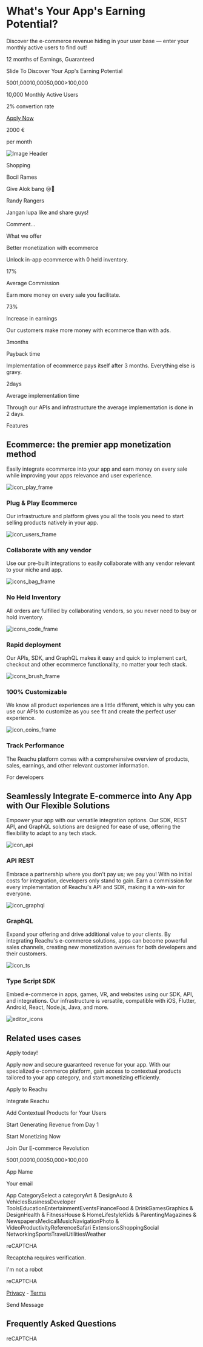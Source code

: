 # What's Your App's Earning Potential?

Discover the e-commerce revenue hiding in your user base — enter your monthly active users to find out!

12 months of Earnings, Guaranteed

Slide To Discover Your App's Earning Potential

5001,00010,00050,000>100,000

10,000 Monthly Active Users

2% convertion rate

[Apply Now](https://reachu.io/#app-apply?monthlyUsers=10000)

2000 €

per month

![Image Header](https://reachu.io/_next/image?url=%2Fimages%2Fapplications_header.png&w=640&q=75)

Shopping

Bocil Rames

Give Alok bang 😢🙏

Randy Rangers

Jangan lupa like and share guys!

Comment...

What we offer

Better monetization with ecommerce

Unlock in-app ecommerce with 0 held inventory.

17%

Average Commission

Earn more money on every sale you facilitate.

73%

Increase in earnings

Our customers make more money with ecommerce than with ads.

3months

Payback time

Implementation of ecommerce pays itself after 3 months. Everything else is gravy.

2days

Average implementation time

Through our APIs and infrastructure the average implementation is done in 2 days.

Features

## Ecommerce: the premier app monetization method

Easily integrate ecommerce into your app and earn money on every sale while improving your apps relevance and user experience.

![icon_play_frame](https://a.storyblok.com/f/209520/48x48/eb30494046/icon_play_frame.svg)

### Plug & Play Ecommerce

Our infrastructure and platform gives you all the tools you need to start selling products natively in your app.

![icon_users_frame](https://a.storyblok.com/f/209520/48x48/d5e4c6c258/icon_users_frame.svg)

### Collaborate with any vendor

Use our pre-built integrations to easily collaborate with any vendor relevant to your niche and app.

![icons_bag_frame](https://a.storyblok.com/f/209520/44x48/0db989dc35/icons_bag_frame.svg)

### No Held Inventory

All orders are fulfilled by collaborating vendors, so you never need to buy or hold inventory.

![icons_code_frame](https://a.storyblok.com/f/209520/48x48/8488f14378/icons_code_frame.svg)

### Rapid deployment

Our APIs, SDK, and GraphQL makes it easy and quick to implement cart, checkout and other ecommerce functionality, no matter your tech stack.

![icons_brush_frame](https://a.storyblok.com/f/209520/48x48/dad300ac67/icons_brush_frame.svg)

### 100% Customizable

We know all product experiences are a little different, which is why you can use our APIs to customize as you see fit and create the perfect user experience.

![icon_coins_frame](https://a.storyblok.com/f/209520/48x48/db99586bcf/icon_coins_frame.svg)

### Track Performance

The Reachu platform comes with a comprehensive overview of products, sales, earnings, and other relevant customer information.

For developers

## Seamlessly Integrate E-commerce into Any App with Our Flexible Solutions

Empower your app with our versatile integration options. Our SDK, REST API, and GraphQL solutions are designed for ease of use, offering the flexibility to adapt to any tech stack.

![icon_api](https://a.storyblok.com/f/209520/56x56/bf54e8be90/icon_api.svg)

### API REST

Embrace a partnership where you don't pay us; we pay you! With no initial costs for integration, developers only stand to gain. Earn a commission for every implementation of Reachu's API and SDK, making it a win-win for everyone.

![icon_graphql](https://a.storyblok.com/f/209520/56x56/48d5060877/icon_graphql.svg)

### GraphQL

Expand your offering and drive additional value to your clients. By integrating Reachu's e-commerce solutions, apps can become powerful sales channels, creating new monetization avenues for both developers and their customers.

![icon_ts](https://a.storyblok.com/f/209520/56x56/c6e53a71ae/icon_ts.svg)

### Type Script SDK

Embed e-commerce in apps, games, VR, and websites using our SDK, API, and integrations. Our infrastructure is versatile, compatible with iOS, Flutter, Android, React, Node.js, Java, and more.

![editor_icons](https://a.storyblok.com/f/209520/654x560/59358d735a/editor_icons.svg)

## Related uses cases

Apply today!

Apply now and secure guaranteed revenue for your app. With our specialized e-commerce platform, gain access to contextual products tailored to your app category, and start monetizing efficiently.

Apply to Reachu

Integrate Reachu

Add Contextual Products for Your Users

Start Generating Revenue from Day 1

Start Monetizing Now

Join Our E-commerce Revolution

5001,00010,00050,000>100,000

App Name

Your email

App CategorySelect a categoryArt & DesignAuto & VehiclesBusinessDeveloper ToolsEducationEntertainmentEventsFinanceFood & DrinkGamesGraphics & DesignHealth & FitnessHouse & HomeLifestyleKids & ParentingMagazines & NewspapersMedicalMusicNavigationPhoto & VideoProductivityReferenceSafari ExtensionsShoppingSocial NetworkingSportsTravelUtilitiesWeather

reCAPTCHA

Recaptcha requires verification.

I'm not a robot

reCAPTCHA

[Privacy](https://www.google.com/intl/en/policies/privacy/) \- [Terms](https://www.google.com/intl/en/policies/terms/)

Send Message

## Frequently Asked Questions

reCAPTCHA